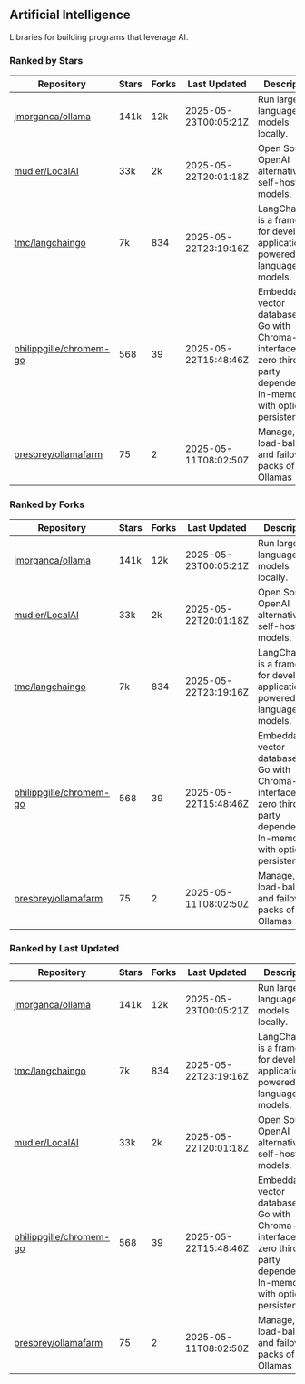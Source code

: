 ## Artificial Intelligence

Libraries for building programs that leverage AI.

### Ranked by Stars

| Repository | Stars | Forks | Last Updated | Description | 
|------------|-------|-------|--------------|-------------|
| [jmorganca/ollama](https://github.com/jmorganca/ollama) | 141k | 12k | 2025-05-23T00:05:21Z |  Run large language models locally. |
| [mudler/LocalAI](https://github.com/mudler/LocalAI) | 33k | 2k | 2025-05-22T20:01:18Z |  Open Source OpenAI alternative, self-host AI models. |
| [tmc/langchaingo](https://github.com/tmc/langchaingo) | 7k | 834 | 2025-05-22T23:19:16Z |  LangChainGo is a framework for developing applications powered by language models. |
| [philippgille/chromem-go](https://github.com/philippgille/chromem-go) | 568 | 39 | 2025-05-22T15:48:46Z |  Embeddable vector database for Go with Chroma-like interface and zero third-party dependencies. In-memory with optional persistence. |
| [presbrey/ollamafarm](https://github.com/presbrey/ollamafarm) | 75 | 2 | 2025-05-11T08:02:50Z |  Manage, load-balance, and failover packs of Ollamas |

### Ranked by Forks

| Repository | Stars | Forks | Last Updated | Description | 
|------------|-------|-------|--------------|-------------|
| [jmorganca/ollama](https://github.com/jmorganca/ollama) | 141k | 12k | 2025-05-23T00:05:21Z |  Run large language models locally. |
| [mudler/LocalAI](https://github.com/mudler/LocalAI) | 33k | 2k | 2025-05-22T20:01:18Z |  Open Source OpenAI alternative, self-host AI models. |
| [tmc/langchaingo](https://github.com/tmc/langchaingo) | 7k | 834 | 2025-05-22T23:19:16Z |  LangChainGo is a framework for developing applications powered by language models. |
| [philippgille/chromem-go](https://github.com/philippgille/chromem-go) | 568 | 39 | 2025-05-22T15:48:46Z |  Embeddable vector database for Go with Chroma-like interface and zero third-party dependencies. In-memory with optional persistence. |
| [presbrey/ollamafarm](https://github.com/presbrey/ollamafarm) | 75 | 2 | 2025-05-11T08:02:50Z |  Manage, load-balance, and failover packs of Ollamas |

### Ranked by Last Updated

| Repository | Stars | Forks | Last Updated | Description | 
|------------|-------|-------|--------------|-------------|
| [jmorganca/ollama](https://github.com/jmorganca/ollama) | 141k | 12k | 2025-05-23T00:05:21Z |  Run large language models locally. |
| [tmc/langchaingo](https://github.com/tmc/langchaingo) | 7k | 834 | 2025-05-22T23:19:16Z |  LangChainGo is a framework for developing applications powered by language models. |
| [mudler/LocalAI](https://github.com/mudler/LocalAI) | 33k | 2k | 2025-05-22T20:01:18Z |  Open Source OpenAI alternative, self-host AI models. |
| [philippgille/chromem-go](https://github.com/philippgille/chromem-go) | 568 | 39 | 2025-05-22T15:48:46Z |  Embeddable vector database for Go with Chroma-like interface and zero third-party dependencies. In-memory with optional persistence. |
| [presbrey/ollamafarm](https://github.com/presbrey/ollamafarm) | 75 | 2 | 2025-05-11T08:02:50Z |  Manage, load-balance, and failover packs of Ollamas |

